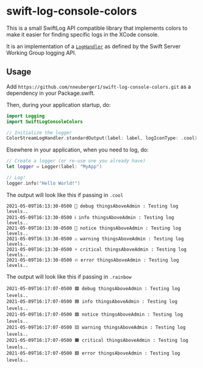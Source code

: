 # swift-log-console-colors
This is a small SwiftLog API compatible library that implements colors to make it easier for finding specific logs in the XCode console.


It is an implementation of a [`LogHandler`](https://github.com/apple/swift-log#on-the-implementation-of-a-logging-backend-a-loghandler) as defined by the Swift Server Working Group logging API.

## Usage

Add `https://github.com/nneuberger1/swift-log-console-colors.git` as a dependency in your Package.swift.

Then, during your application startup, do:

```swift
import Logging
import SwiftLogConsoleColors

// Initialize the logger
ColorStreamLogHandler.standardOutput(label: label, logIconType: .cool)
```

Elsewhere in your application, when you need to log, do:

```swift
// Create a logger (or re-use one you already have)
let logger = Logger(label: "MyApp")

// Log!
logger.info("Hello World!")
```

The output will look like this if passing in `.cool`

```
2021-05-09T16:13:30-0500 🐛 debug thingsAboveAdmin : Testing log levels..
2021-05-09T16:13:30-0500 ℹ️ info thingsAboveAdmin : Testing log levels..
2021-05-09T16:13:30-0500 📖 notice thingsAboveAdmin : Testing log levels..
2021-05-09T16:13:30-0500 ⚠️ warning thingsAboveAdmin : Testing log levels..
2021-05-09T16:13:30-0500 ⚡ critical thingsAboveAdmin : Testing log levels..
2021-05-09T16:13:30-0500 🔥 error thingsAboveAdmin : Testing log levels..
```


The output will look like this if passing in `.rainbow`

```
2021-05-09T16:17:07-0500 🟪 debug thingsAboveAdmin : Testing log levels..
2021-05-09T16:17:07-0500 🟦 info thingsAboveAdmin : Testing log levels..
2021-05-09T16:17:07-0500 🟩 notice thingsAboveAdmin : Testing log levels..
2021-05-09T16:17:07-0500 🟨 warning thingsAboveAdmin : Testing log levels..
2021-05-09T16:17:07-0500 🟧 critical thingsAboveAdmin : Testing log levels..
2021-05-09T16:17:07-0500 🟥 error thingsAboveAdmin : Testing log levels..
```
